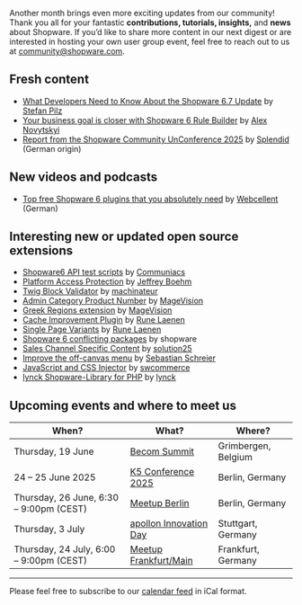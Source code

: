 Another month brings even more exciting updates from our community! Thank you all for your fantastic __contributions, tutorials, insights,__ and __news__ about Shopware. If you’d like to share more content in our next digest or are interested in hosting your own user group event, feel free to reach out to us at community@shopware.com.

## Fresh content

* [What Developers Need to Know About the Shopware 6.7 Update](https://dev.to/stefan-freelancer/what-developers-need-to-know-about-the-shopware-67-update-59pd) by [Stefan Pilz](https://dev.to/stefan-freelancer)
* [Your business goal is closer with Shopware 6 Rule Builder](https://kenner-soft.com/how-to/shopware-6-rule-builder) by [Alex Novytskyi](https://kennersoft.de/explore/autor-alex-novytskyi)
* [Report from the Shopware Community UnConference 2025](https://www-splendid--internet-de.translate.goog/blog/bericht-von-der-shopware-community-unconference-2025/?_x_tr_sl=de&_x_tr_tl=en&_x_tr_hl=en&_x_tr_pto=wapp) by [Splendid](https://www.splendid-internet.de) (German origin)

## New videos and podcasts

* [Top free Shopware 6 plugins that you absolutely need](https://www.youtube.com/watch?v=JS9AzC5jgYQ) by [Webcellent](https://www.youtube.com/@WebcellentPB) (German)

## Interesting new or updated open source extensions

* [Shopware6 API test scripts](https://github.com/Communiacs/shopware6-api-tester) by [Communiacs](https://github.com/Communiacs)
* [Platform Access Protection](https://github.com/jeboehm/platform-access-protection) by [Jeffrey Boehm](https://github.com/jeboehm)
* [Twig Block Validator](https://github.com/machinateur/twig-block-validator) by [machinateur](https://github.com/machinateur)
* [Admin Category Product Number](https://github.com/magevision/shopware6-admin-category-product-number) by [MageVision](https://github.com/magevision)
* [Greek Regions extension](https://github.com/magevision/shopware6-greek-regions) by [MageVision](https://github.com/magevision)
* [Cache Improvement Plugin](https://github.com/runelaenen/sw6-cache-improvement-plugin) by [Rune Laenen](https://github.com/runelaenen)
* [Single Page Variants](https://github.com/runelaenen/sw6-single-page-variants-plugin) by [Rune Laenen](https://github.com/runelaenen)
* [Shopware 6 conflicting packages](https://github.com/shopware/conflicts) by shopware
* [Sales Channel Specific Content](https://github.com/solution25com/sales-channel-specific-content-shopware-6-solution25) by [solution25](https://github.com/solution25com)
* [Improve the off-canvas menu](https://github.com/sschreier/SschreierImprovingOffCanvasMenu) by [Sebastian Schreier](https://github.com/sschreier)
* [JavaScript and CSS Injector](https://github.com/sw-commerce/javascript-css-injector) by [swcommerce](https://github.com/sw-commerce)
* [lynck Shopware-Library for PHP](https://repo.crefopay.de/lynck/shopware-library) by [lynck](https://lynck.de/)

## Upcoming events and where to meet us

| When? | What? | Where? |
| --------------------- | ---------------- | -------------- |
| Thursday, 19 June | [Becom Summit](https://becomsummit.digital/) | Grimbergen, Belgium |
| 24 – 25 June 2025 | [K5 Conference 2025](https://konferenz.k5.de/) | Berlin, Germany |
| Thursday, 26 June, 6:30 – 9:00pm (CEST)| [Meetup Berlin](https://winkelwagen.de/shopware-meetup-berlin/) | Berlin, Germany |
| Thursday, 3 July | [apollon Innovation Day](https://apollon.de/en/event/apollon-innovation-day/) | Stuttgart, Germany |
| Thursday, 24 July, 6:00 – 9:00pm (CEST) | [Meetup Frankfurt/Main](https://www.eventbrite.de/e/shopware-meetup-in-frankfurt-am-main-tickets-1358171360099) | Frankfurt, Germany |

---

Please feel free to subscribe to our [calendar feed](https://calendar.google.com/calendar/ical/sw.comrel%40gmail.com/public/basic.ics) in iCal format.